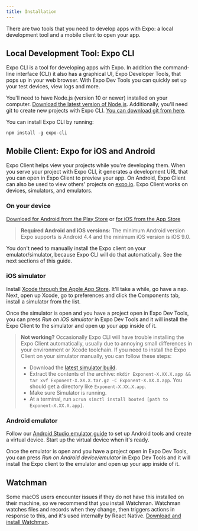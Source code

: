 ```yaml
---
title: Installation
---
```


There are two tools that you need to develop apps with Expo: a local development tool and a mobile client to open your app.

## Local Development Tool: Expo CLI

Expo CLI is a tool for developing apps with Expo. In addition the command-line interface (CLI) it also has a graphical UI, Expo Developer Tools, that pops up in your web browser. With Expo Dev Tools you can quickly set up your test devices, view logs and more.

You'll need to have Node.js (version 10 or newer) installed on your computer. [Download the latest version of Node.js](https://nodejs.org/en/). Additionally, you'll need git to create new projects with Expo CLI. [You can download git from here](https://git-scm.com).

You can install Expo CLI by running:

```
npm install -g expo-cli
```

## Mobile Client: Expo for iOS and Android

Expo Client helps view your projects while you're developing them. When you serve your project with Expo CLI, it generates a development URL that you can open in Expo Client to preview your app. On Android, Expo Client can also be used to view others' projects on [expo.io](https://expo.io). Expo Client works on devices, simulators, and emulators.

### On your device

[Download for Android from the Play Store](https://play.google.com/store/apps/details?id=host.exp.exponent) or [for iOS from the App Store](https://itunes.com/apps/exponent)

> **Required Android and iOS versions:** The minimum Android version Expo supports is Android 4.4 and the minimum iOS version is iOS 9.0.

You don't need to manually install the Expo client on your emulator/simulator, because Expo CLI will do that automatically. See the next sections of this guide.

### iOS simulator

Install [Xcode through the Apple App Store](https://itunes.apple.com/app/xcode/id497799835). It'll take a while, go have a nap. Next, open up Xcode, go to preferences and click the Components tab, install a simulator from the list.

Once the simulator is open and you have a project open in Expo Dev Tools, you can press _Run on iOS simulator_ in Expo Dev Tools and it will install the Expo Client to the simulator and open up your app inside of it.

> **Not working?** Occasionally Expo CLI will have trouble installing the Expo Client automatically, usually due to annoying small differences in your environment or Xcode toolchain. If you need to install the Expo Client on your simulator manually, you can follow these steps:
>
> - Download the [latest simulator build](http://expo.io/--/api/v2/versions/download-ios-simulator-build).
> - Extract the contents of the archive:
    `mkdir Exponent-X.XX.X.app && tar xvf Exponent-X.XX.X.tar.gz -C Exponent-X.XX.X.app`. You should get a directory like `Exponent-X.XX.X.app`.
> - Make sure Simulator is running.
> - At a terminal, run `xcrun simctl install booted [path to Exponent-X.XX.X.app]`.

### Android emulator

Follow our [Android Studio emulator guide](../workflow/android-studio-emulator.html) to set up Android tools and create a virtual device. Start up the virtual device when it's ready.

Once the emulator is open and you have a project open in Expo Dev Tools, you can press _Run on Android device/emulator_ in Expo Dev Tools and it will install the Expo client to the emulator and open up your app inside of it.

## Watchman

Some macOS users encounter issues if they do not have this installed on their machine, so we recommend that you install Watchman. Watchman watches files and records when they change, then triggers actions in response to this, and it's used internally by React Native. [Download and install Watchman](https://facebook.github.io/watchman/docs/install.html).
